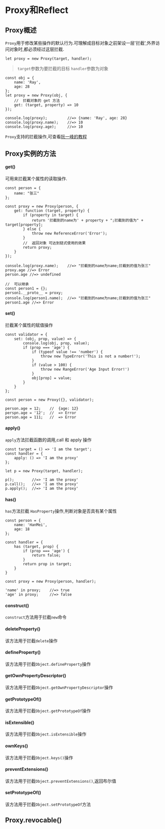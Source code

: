 # Proxy和Reflect

## Proxy概述
`Proxy`用于修改某些操作的默认行为.可理解成目标对象之前架设一层'拦截',外界访问对象时,都必须经过这层拦截.

`let proxy = new Proxy(target, handler);`

> `target`参数为要拦截的目标
> `handler`参数为对象

```
const obj = {
    name: 'Ray',
    age: 28
};
let proxy = new Proxy(obj, {
    //  拦截对象的 get 方法
    get: (target, property) => 10
});

console.log(proxy);         //=> {name: 'Ray', age: 28}
console.log(proxy.name);    //=> 10
console.log(proxy.age);     //=> 10
```

`Proxy`支持的拦截操作,可查看[阮一峰的教程](http://es6.ruanyifeng.com/#docs/proxy)

## Proxy实例的方法

#### get()
可用来拦截某个属性的读取操作.

```
const person = {
    name: "张三"
};

const proxy = new Proxy(person, {
    get: function (target, property) {
        if (property in target) {
            return '拦截到的name为' + property + ";拦截到的值为" + target[property];
        } else {
            throw new ReferenceError('Error');
        }
        //  返回对象 可达到链式使用的效果
        return proxy;
    }
});

console.log(proxy.name);    //=> "拦截到的name为name;拦截到的值为张三"
proxy.age //=> Error
person.age //=> undefined

//  可以继承
const person1 = {};
person1.__proto__ = proxy;
console.log(person1.name);  //=> "拦截到的name为name;拦截到的值为张三"
person1.age //=> Error
```

#### set()
拦截某个属性的赋值操作

```
const validator = {
    set: (obj, prop, value) => {
        console.log(obj, prop, value);
        if (prop === 'age') {
            if (typeof value !== 'number') {
                throw new TypeError('This is not a number!');
            }
            if (value > 100) {
                throw new RangeError('Age Input Error!')
            }
            obj[prop] = value;
        }
    }
};

const person = new Proxy({}, validator);

person.age = 12;    //  {age: 12}
perspn.age = '12';  //  => Error
person.age = 111;   //  => Error
```

#### apply()
`apply`方法拦截函数的调用,call 和 apply 操作

```
const target = () => 'I am the target';
const handler = {
    apply: () => 'I am the proxy'
};

let p = new Proxy(target, handler);

p();        //=> 'I am the proxy'
p.call();   //=> 'I am the proxy'
p.apply();  //=> 'I am the proxy'
```

#### has()
`has`方法拦截 `HasProperty`操作,判断对象是否具有某个属性
```
const person = {
    name: 'HanMei',
    age: 18
};

const handler = {
    has (target, prop) {
        if (prop === 'age') {
            return false;
        }
        return prop in target;
    }
}

const proxy = new Proxy(person, handler);

'name' in proxy;    //=> true
'age' in proxy;     //=> false
```

#### construct()
`construct`方法用于拦截`new`命令

#### deleteProperty()
该方法用于拦截`delete`操作

#### defineProperty()
该方法用于拦截`Object.defineProperty`操作

#### getOwnPropertyDescriptor()
该方法用于拦截`Object.getOwnPropertyDescriptor`操作

#### getPrototypeOf()
该方法用于拦截`Object.getPrototypeOf`操作

#### isExtensible()
该方法用于拦截`Object.isExtensible`操作

#### ownKeys()
该方法用于拦截`Object.keys()`操作

#### preventExtensions()
该方法用于拦截`Object.preventExtensions()`,返回布尔值

#### setPrototypeOf()
该方法用于拦截`Object.setPrototypeOf`方法

## Proxy.revocable()

